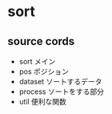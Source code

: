 # sort

## source cords

* sort  メイン
* pos ポジション
* dataset ソートするデータ
* process ソートをする部分
* util  便利な関数
